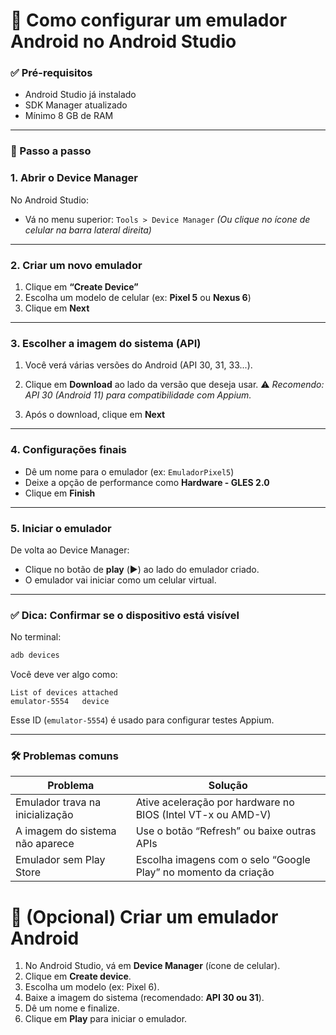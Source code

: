 # 📱 Como configurar um emulador Android no Android Studio

### ✅ Pré-requisitos

* Android Studio já instalado
* SDK Manager atualizado
* Mínimo 8 GB de RAM

---

### 🧭 Passo a passo

### 1. **Abrir o Device Manager**

No Android Studio:

* Vá no menu superior:
  `Tools > Device Manager`
  *(Ou clique no ícone de celular na barra lateral direita)*

---

### 2. **Criar um novo emulador**

1. Clique em **“Create Device”**
2. Escolha um modelo de celular (ex: **Pixel 5** ou **Nexus 6**)
3. Clique em **Next**

---

### 3. **Escolher a imagem do sistema (API)**

1. Você verá várias versões do Android (API 30, 31, 33...).

2. Clique em **Download** ao lado da versão que deseja usar.
   ⚠️ *Recomendo: API 30 (Android 11) para compatibilidade com Appium.*

3. Após o download, clique em **Next**

---

### 4. **Configurações finais**

* Dê um nome para o emulador (ex: `EmuladorPixel5`)
* Deixe a opção de performance como **Hardware - GLES 2.0**
* Clique em **Finish**

---

### 5. **Iniciar o emulador**

De volta ao Device Manager:

* Clique no botão de **play** (▶️) ao lado do emulador criado.
* O emulador vai iniciar como um celular virtual.

---

### ✅ Dica: Confirmar se o dispositivo está visível

No terminal:

```bash
adb devices
```

Você deve ver algo como:

```
List of devices attached
emulator-5554   device
```

Esse ID (`emulator-5554`) é usado para configurar testes Appium.

---

### 🛠️ Problemas comuns

| Problema                        | Solução                                                        |
| ------------------------------- | -------------------------------------------------------------- |
| Emulador trava na inicialização | Ative aceleração por hardware no BIOS (Intel VT-x ou AMD-V)    |
| A imagem do sistema não aparece | Use o botão “Refresh” ou baixe outras APIs                     |
| Emulador sem Play Store         | Escolha imagens com o selo “Google Play” no momento da criação |




# 🧪 (Opcional) Criar um emulador Android

1. No Android Studio, vá em **Device Manager** (ícone de celular).
2. Clique em **Create device**.
3. Escolha um modelo (ex: Pixel 6).
4. Baixe a imagem do sistema (recomendado: **API 30 ou 31**).
5. Dê um nome e finalize.
6. Clique em **Play** para iniciar o emulador.